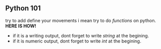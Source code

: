 ## Python 101
try to add define your movements i mean try to do *functions* on python. **HERE IS HOW!**

+ if it is a writing output, dont forget to write *string* at the begining.
+ if it is numeric output, dont forget to write *int* at the begining.








